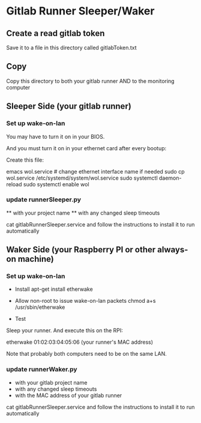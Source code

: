 # Gitlab Runner Sleeper/Waker

## Create a read gitlab token 

Save it to a file in this directory called gitlabToken.txt

## Copy

Copy this directory to both your gitlab runner AND to the monitoring computer

## Sleeper Side (your gitlab runner)

### Set up wake-on-lan

You may have to turn it on in your BIOS.

And you must turn it on in your ethernet card after every bootup:

Create this file:

emacs wol.service # change ethernet interface name if needed
sudo cp wol.service /etc/systemd/system/wol.service 
sudo systemctl daemon-reload
sudo systemctl enable wol

### update runnerSleeper.py 
 ** with your project name
 ** with any changed sleep timeouts
 
cat gitlabRunnerSleeper.service and follow the instructions to install it to run automatically


## Waker Side (your Raspberry PI or other always-on machine)

### Set up wake-on-lan

* Install
apt-get install etherwake

* Allow non-root to issue wake-on-lan packets
chmod a+s /usr/sbin/etherwake

* Test

Sleep your runner. And execute this on the RPI:

etherwake 01:02:03:04:05:06 (your runner's MAC address)

Note that probably both computers need to be on the same LAN.

### update runnerWaker.py 
 * with your gitlab project name
 * with any changed sleep timeouts
 * with the MAC address of your gitlab runner
 
cat gitlabRunnerSleeper.service and follow the instructions to install it to run automatically



